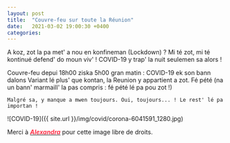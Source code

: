 ```yaml
---
layout: post
title:  "Couvre-feu sur toute la Réunion"
date:   2021-03-02 19:00:30 +0400
categories: 
---
```

<!---

You’ll find this post in your `_posts` directory. Go ahead and edit it and re-build the site to see your changes. You can rebuild the site in many different ways, but the most common way is to run `jekyll serve`, which launches a web server and auto-regenerates your site when a file is updated.

Jekyll requires blog post files to be named according to the following format:

`YEAR-MONTH-DAY-title.MARKUP`

Where `YEAR` is a four-digit number, `MONTH` and `DAY` are both two-digit numbers, and `MARKUP` is the file extension representing the format used in the file. After that, include the necessary front matter. Take a look at the source for this post to get an idea about how it works.

Jekyll also offers powerful support for code snippets:

{% highlight ruby %}
def print_hi(name)
  puts "Hi, #{name}"
end
print_hi('Tom')
#=> prints 'Hi, Tom' to STDOUT.
{% endhighlight %}

Check out the [Jekyll docs][jekyll-docs] for more info on how to get the most out of Jekyll. File all bugs/feature requests at [Jekyll’s GitHub repo][jekyll-gh]. If you have questions, you can ask them on [Jekyll Talk][jekyll-talk].

[jekyll-docs]: https://jekyllrb.com/docs/home
[jekyll-gh]:   https://github.com/jekyll/jekyll
[jekyll-talk]: https://talk.jekyllrb.com/

--->


A koz, zot la pa met' a nou en konfineman (Lockdown) ? Mi té zot, mi té kontinué defend' do moun viv' ! COVID-19 y trap' la nuit seulemen sa alors ! 

Couvre-feu depui 18h00 ziska 5h00 gran matin : COVID-19 ek son bann dalons Variant lé plus' que kontan, la Reunion y appartient a zot. Fé pété (na un bann' marmaill' la pas compris : fé pété lé pa pou zot !)


`Malgré sa, y manque a mwen toujours. Oui, toujours... ! Le rest' lé pa importan !`

![COVID-19]({{ site.url }}/img/covid/corona-6041591_1280.jpg)

Merci à <a href="https://pixabay.com/fr/users/alexandra_koch-621802/?tab=popular" target="_blank"><span style="color:  #ff3349">***Alexandra***</span></a>  pour cette image libre de droits.


